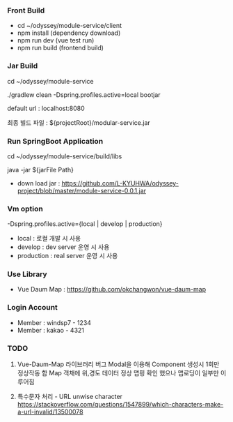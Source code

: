 ### Front Build
- cd ~/odyssey/module-service/client
- npm install (dependency download)
- npm run dev  (vue test run)
- npm run build (frontend build)

### Jar Build
cd ~/odyssey/module-service

./gradlew clean -Dspring.profiles.active=local bootjar

default url : localhost:8080

최종 빌드 파일 : ${projectRoot}/modular-service.jar  

### Run SpringBoot Application
cd ~/odyssey/module-service/build/libs

java -jar ${jarFile Path}

- down load jar : <https://github.com/L-KYUHWA/odyssey-project/blob/master/module-service-0.0.1.jar>


### Vm option
-Dspring.profiles.active={local | develop | production}
- local : 로컬 개발 시 사용
- develop : dev server 운영 시 사용
- production : real server 운영 시 사용


### Use Library
- Vue Daum Map : https://github.com/okchangwon/vue-daum-map

### Login Account
- Member : windsp7 - 1234
- Member : kakao - 4321

### TODO 
1. Vue-Daum-Map 라이브러리 버그
Modal을 이용해 Component 생성시 1회만 정상작동 함 Map 객채에 위,경도 데이터 정상 맵핑 확인 했으나 맵로딩이 일부만 이루어짐

2. 특수문자 처리 - URL unwise character
<https://stackoverflow.com/questions/1547899/which-characters-make-a-url-invalid/13500078>
